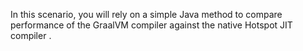 In this scenario, you will rely on a simple Java method to compare performance of the GraalVM compiler
 against the native  Hotspot JIT compiler .
